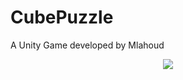 # CubePuzzle
 A Unity Game developed by Mlahoud

<p align="center">
<img src="https://github.com/Mlahoud/CubePuzzle/blob/master/videoTest.gif">
</p>
